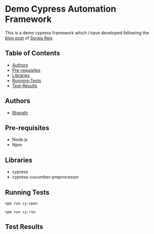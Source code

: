 # Demo Cypress Automation Framework
 This is a demo cypress framework which i have developed following the [blog post](https://www.linkedin.com/pulse/part-1-hands-on-test-automation-project-cypress-reis-fernandes/) of [Soraia Reis](https://github.com/soraiareis)

## Table of Contents

- [Authors](#authors)
- [Pre-requisites](#pre-requisites)
- [Libraries](#libraries)
- [Running-Tests](#running-tests)
- [Test-Results](#test-results)

## Authors
* [Bharath](https://github.com/bh4rath)

## Pre-requisites
* Node.js
* Npm

## Libraries
* cypress
* cypress-cucumber-preprocessor

## Running Tests
```npm run cy:open```

```npm run cy:run```

## Test Results
